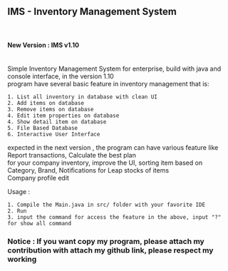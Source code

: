 <h2>IMS - Inventory Management System </h2><br/>

<h4>New Version : IMS v1.10</h4><br/>
Simple Inventory Management System for enterprise, build with java and console interface, in the version 1.10 <br/>
program have several basic feature in inventory management that is:<br/>

    1. List all inventory in database with clean UI
    2. Add items on database
    3. Remove items on database
    4. Edit item properties on database
    4. Show detail item on database
    5. File Based Database
    6. Interactive User Interface

expected in the next version , the program can have various feature like Report transactions, Calculate the best plan<br/>
for your company inventory, improve the UI, sorting item based on Category, Brand, Notifications for Leap stocks of items<br/>
Company profile edit<br/>

Usage : <br/>

    1. Compile the Main.java in src/ folder with your favorite IDE
    2. Run
    3. input the command for access the feature in the above, input "?" for show all command


<h3>Notice : If you want copy my program, please attach my contribution with attach my github link, please respect my working</h3>
